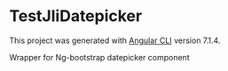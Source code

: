 # TestJliDatepicker

This project was generated with [Angular CLI](https://github.com/angular/angular-cli) version 7.1.4.


Wrapper for Ng-bootstrap datepicker component
